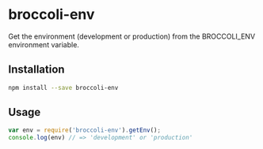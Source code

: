 # broccoli-env

Get the environment (development or production) from the BROCCOLI_ENV
environment variable.

## Installation

```bash
npm install --save broccoli-env
```

## Usage

```js
var env = require('broccoli-env').getEnv();
console.log(env) // => 'development' or 'production'
```
